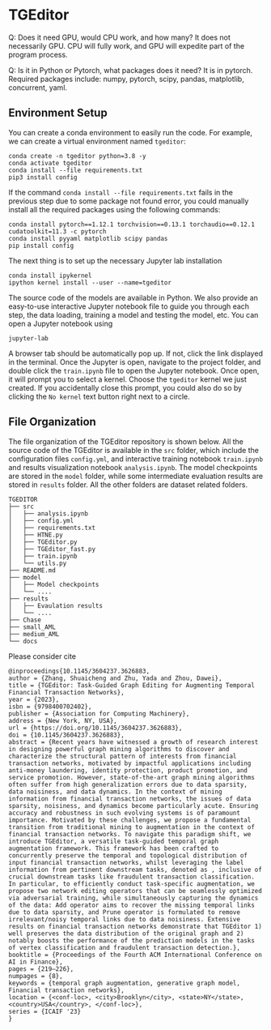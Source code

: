 # TGEditor
Q: Does it need GPU, would CPU work, and how many?
It does not necessarily GPU. CPU will fully work, and GPU will expedite part of the program process.

Q: Is it in Python or Pytorch, what packages does it need?
It is in pytorch. Required packages include: numpy, pytorch, scipy, pandas, matplotlib, concurrent, yaml.

## Environment Setup
You can create a conda environment to easily run the code. For example, we can create a virtual environment named `tgeditor`:
```
conda create -n tgeditor python=3.8 -y
conda activate tgeditor
conda install --file requirements.txt
pip3 install config
```
If the command `conda install --file requirements.txt` fails in the previous step due to some package not found error, you could manually install all the required packages using the following commands:
```
conda install pytorch==1.12.1 torchvision==0.13.1 torchaudio==0.12.1 cudatoolkit=11.3 -c pytorch
conda install pyyaml matplotlib scipy pandas
pip install config
```

The next thing is to set up the necessary Jupyter lab installation
```
conda install ipykernel
ipython kernel install --user --name=tgeditor
```


The source code of the models are available in Python. We also provide an easy-to-use interactive Jupyter notebook file to guide you through each step, the data loading, training a model and testing the model, etc.
You can open a Jupyter notebook using
```
jupyter-lab
```
A browser tab should be automatically pop up. If not, click the link displayed in the terminal. Once the Jupyter is open, navigate to the project folder, and double click the `train.ipynb` file to open the Jupyter notebook. Once open, it will prompt you to select a kernel. Choose the `tgeditor` kernel we just created. If you accidentally close this prompt, you could also do so by clicking the  `No kernel` text button right next to a circle.

## File Organization
The file organization of the TGEditor repository is shown below. All the source code of the TGEditor is available in the `src` folder, which include the configuration files `config.yml`, and interactive training notebook `train.ipynb` and results visualization notebook `analysis.ipynb`. The model checkpoints are stored in the `model` folder, while some intermediate evaluation results are stored in `results` folder. All the other folders are dataset related folders.
```
TGEDITOR
├── src
│   ├── analysis.ipynb
│   ├── config.yml
│   ├── requirements.txt
│   ├── HTNE.py
│   ├── TGEditor.py
│   ├── TGEditor_fast.py
│   ├── train.ipynb
│   └── utils.py
├── README.md
├── model
│   ├── Model checkpoints
│   └── ....
├── results
│   ├── Evaulation results
│   └── ....
├── Chase
├── small_AML
├── medium_AML
└── docs
```


Please consider cite
```
@inproceedings{10.1145/3604237.3626883,
author = {Zhang, Shuaicheng and Zhu, Yada and Zhou, Dawei},
title = {TGEditor: Task-Guided Graph Editing for Augmenting Temporal Financial Transaction Networks},
year = {2023},
isbn = {9798400702402},
publisher = {Association for Computing Machinery},
address = {New York, NY, USA},
url = {https://doi.org/10.1145/3604237.3626883},
doi = {10.1145/3604237.3626883},
abstract = {Recent years have witnessed a growth of research interest in designing powerful graph mining algorithms to discover and characterize the structural pattern of interests from financial transaction networks, motivated by impactful applications including anti-money laundering, identity protection, product promotion, and service promotion. However, state-of-the-art graph mining algorithms often suffer from high generalization errors due to data sparsity, data noisiness, and data dynamics. In the context of mining information from financial transaction networks, the issues of data sparsity, noisiness, and dynamics become particularly acute. Ensuring accuracy and robustness in such evolving systems is of paramount importance. Motivated by these challenges, we propose a fundamental transition from traditional mining to augmentation in the context of financial transaction networks. To navigate this paradigm shift, we introduce TGEditor, a versatile task-guided temporal graph augmentation framework. This framework has been crafted to concurrently preserve the temporal and topological distribution of input financial transaction networks, whilst leveraging the label information from pertinent downstream tasks, denoted as , inclusive of crucial downstream tasks like fraudulent transaction classification. In particular, to efficiently conduct task-specific augmentation, we propose two network editing operators that can be seamlessly optimized via adversarial training, while simultaneously capturing the dynamics of the data: Add operator aims to recover the missing temporal links due to data sparsity, and Prune operator is formulated to remove irrelevant/noisy temporal links due to data noisiness. Extensive results on financial transaction networks demonstrate that TGEditor 1) well preserves the data distribution of the original graph and 2) notably boosts the performance of the prediction models in the tasks of vertex classification and fraudulent transaction detection.},
booktitle = {Proceedings of the Fourth ACM International Conference on AI in Finance},
pages = {219–226},
numpages = {8},
keywords = {temporal graph augmentation, generative graph model, Financial transaction networks},
location = {<conf-loc>, <city>Brooklyn</city>, <state>NY</state>, <country>USA</country>, </conf-loc>},
series = {ICAIF '23}
}
```
